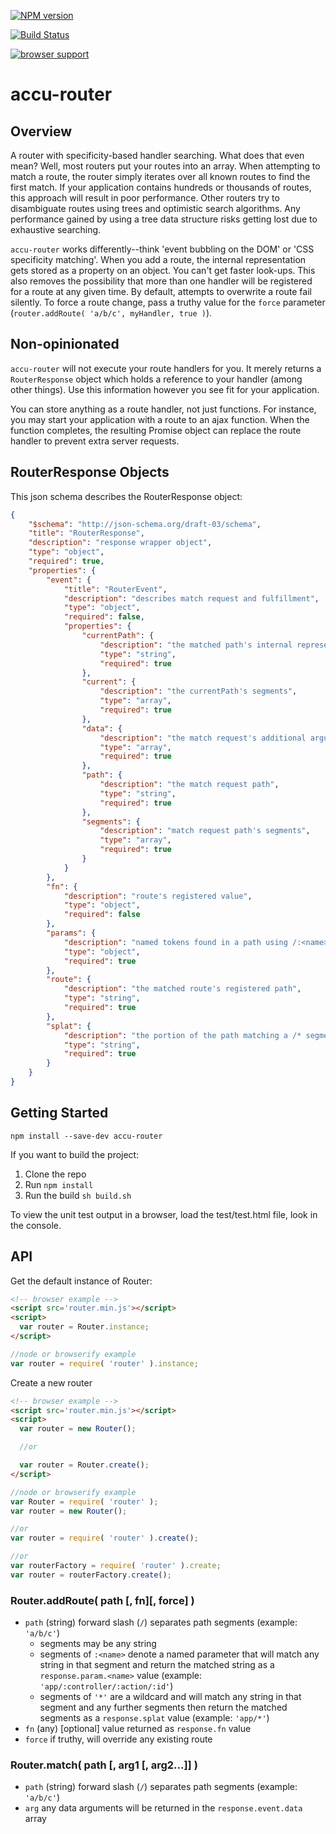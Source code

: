[![NPM version](https://badge.fury.io/js/accu-router.png)](http://badge.fury.io/js/accu-router)

[![Build Status](https://travis-ci.org/AutoSponge/router.png?branch=master)](https://travis-ci.org/AutoSponge/router)

[![browser support](https://ci.testling.com/AutoSponge/router.png)](https://ci.testling.com/AutoSponge/router)

accu-router
======

## Overview

A router with specificity-based handler searching.  What does that even mean?  Well, most routers put your routes
into an array.  When attempting to match a route, the router simply iterates over all known routes to find the
first match.  If your application contains hundreds or thousands of routes, this approach will result in poor
performance.  Other routers try to disambiguate routes using trees and optimistic search algorithms.  Any performance
gained by using a tree data structure risks getting lost due to exhaustive searching.

`accu-router` works differently--think 'event bubbling on the DOM' or 'CSS specificity matching'.
When you add a route, the internal representation gets stored as a property on
an object.  You can't get faster look-ups.  This also removes the possibility that more than one handler will be
registered for a route at any given time.  By default, attempts to overwrite a route fail silently.  To force a route
change, pass a truthy value for the `force` parameter (`router.addRoute( 'a/b/c', myHandler, true )`).

## Non-opinionated

`accu-router` will not execute your route handlers for you.  It merely returns a `RouterResponse` object which
holds a reference to your handler (among other things).  Use this information however you see fit for your
application.

You can store anything as a route handler, not just functions.  For instance, you may start your application with
a route to an ajax function.  When the function completes, the resulting Promise object can replace the route handler
to prevent extra server requests.

## RouterResponse Objects

This json schema describes the RouterResponse object:

```json
{
    "$schema": "http://json-schema.org/draft-03/schema",
    "title": "RouterResponse",
    "description": "response wrapper object",
    "type": "object",
    "required": true,
    "properties": {
        "event": {
            "title": "RouterEvent",
            "description": "describes match request and fulfillment",
            "type": "object",
            "required": false,
            "properties": {
                "currentPath": {
                    "description": "the matched path's internal representation",
                    "type": "string",
                    "required": true
                },
                "current": {
                    "description": "the currentPath's segments",
                    "type": "array",
                    "required": true
                },
                "data": {
                    "description": "the match request's additional arguments",
                    "type": "array",
                    "required": true
                },
                "path": {
                    "description": "the match request path",
                    "type": "string",
                    "required": true
                },
                "segments": {
                    "description": "match request path's segments",
                    "type": "array",
                    "required": true
                }
            }
        },
        "fn": {
            "description": "route's registered value",
            "type": "object",
            "required": false
        },
        "params": {
            "description": "named tokens found in a path using /:<name> segments",
            "type": "object",
            "required": true
        },
        "route": {
            "description": "the matched route's registered path",
            "type": "string",
            "required": true
        },
        "splat": {
            "description": "the portion of the path matching a /* segment",
            "type": "string",
            "required": true
        }
    }
}
```

## Getting Started

`npm install --save-dev accu-router`

If you want to build the project:

1.  Clone the repo
1.  Run `npm install`
1.  Run the build `sh build.sh`

To view the unit test output in a browser, load the test/test.html file, look in the console.

## API

Get the default instance of Router:

```html
<!-- browser example -->
<script src='router.min.js'></script>
<script>
  var router = Router.instance;
</script>
```

```js
//node or browserify example
var router = require( 'router' ).instance;
```

Create a new router

```html
<!-- browser example -->
<script src='router.min.js'></script>
<script>
  var router = new Router();

  //or

  var router = Router.create();
</script>
```

```js
//node or browserify example
var Router = require( 'router' );
var router = new Router();

//or
var router = require( 'router' ).create();

//or
var routerFactory = require( 'router' ).create;
var router = routerFactory.create();

```

### Router.addRoute( path \[, fn\]\[, force\] )

-  `path` (string) forward slash (`/`) separates path segments (example: `'a/b/c'`)
    -  segments may be any string
    -  segments of `:<name>` denote a named parameter that will match any string in that segment and return the
    matched string as a `response.param.<name>` value (example: `'app/:controller/:action/:id'`)
    -  segments of `'*'` are a wildcard and will match any string in that segment and any further segments then return
    the matched segments as a `response.splat` value (example: `'app/*'`)
-   `fn` (any) \[optional\] value returned as `response.fn` value
-   `force` if truthy, will override any existing route

### Router.match( path \[, arg1 \[, arg2...\]\] )

-   `path` (string) forward slash (`/`) separates path segments (example: `'a/b/c'`)
-   `arg` any data arguments will be returned in the `response.event.data` array